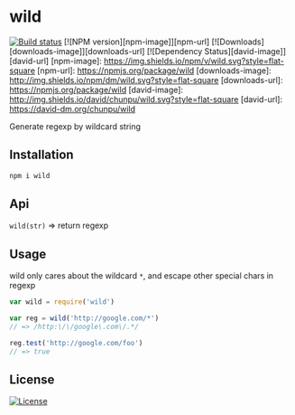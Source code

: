 wild
===

[![Build status][travis-image]][travis-url]
[![NPM version][npm-image]][npm-url]
[![Downloads][downloads-image]][downloads-url]
[![Dependency Status][david-image]][david-url]
[npm-image]: https://img.shields.io/npm/v/wild.svg?style=flat-square
[npm-url]: https://npmjs.org/package/wild
[downloads-image]: http://img.shields.io/npm/dm/wild.svg?style=flat-square
[downloads-url]: https://npmjs.org/package/wild
[david-image]: http://img.shields.io/david/chunpu/wild.svg?style=flat-square
[david-url]: https://david-dm.org/chunpu/wild


Generate regexp by wildcard string

Installation
---

```sh
npm i wild
```

Api
---

`wild(str)` => return regexp


Usage
---

wild only cares about the wildcard `*`, and escape other special chars in regexp

```js
var wild = require('wild')

var reg = wild('http://google.com/*')
// => /http:\/\/google\.com\/.*/

reg.test('http://google.com/foo')
// => true
```

License
---

[![License][license-image]][license-url]

[travis-image]: https://img.shields.io/travis/chunpu/wild.svg?style=flat-square
[travis-url]: https://travis-ci.org/chunpu/wild
[license-image]: http://img.shields.io/npm/l/wild.svg?style=flat-square
[license-url]: #
